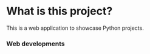 # What is this project?
This is a web application to showcase Python projects.
### Web developments







